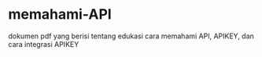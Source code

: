 # memahami-API
dokumen pdf yang berisi tentang edukasi cara memahami API, APIKEY, dan cara integrasi APIKEY
